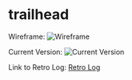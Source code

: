 # trailhead

Wireframe:
![Wireframe](https://i.imgur.com/uoF51ja.png "Wireframe")

Current Version: 
![Current Version](https://github.com/pvinthemix/trailhead/blob/master/src/styles/images/currentversion.png?raw=true)

Link to Retro Log:
[Retro Log](https://docs.google.com/document/d/10tLLwkXGEzdYQxx7nyWLoGhC8pbz45YpMo4natYCZk0/edit?usp=sharing)
